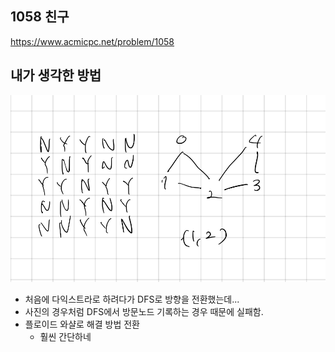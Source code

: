 ## 1058 친구

<https://www.acmicpc.net/problem/1058>

## 내가 생각한 방법

![이미지](./img.png)

- 처음에 다익스트라로 하려다가 DFS로 방향을 전환했는데...
- 사진의 경우처럼 DFS에서 방문노드 기록하는 경우 때문에 실패함.
- 플로이드 와샬로 해결 방법 전환
  - 훨씬 간단하네
